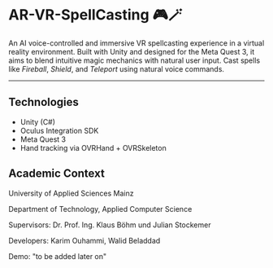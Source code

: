# AR-VR-SpellCasting 🎮🪄

An AI voice-controlled and immersive VR spellcasting experience in a virtual reality environment.
Built with Unity and designed for the Meta Quest 3, it aims to blend intuitive magic mechanics with natural user input.
Cast spells like *Fireball*, *Shield*, and *Teleport* using natural voice commands.

---

## Technologies

- Unity (C#)
- Oculus Integration SDK
- Meta Quest 3
- Hand tracking via OVRHand + OVRSkeleton

## Academic Context

University of Applied Sciences Mainz

Department of Technology, Applied Computer Science

Supervisors: Dr. Prof. Ing. Klaus Böhm und Julian Stockemer

Developers: Karim Ouhammi, Walid Beladdad

Demo: "to be added later on"
